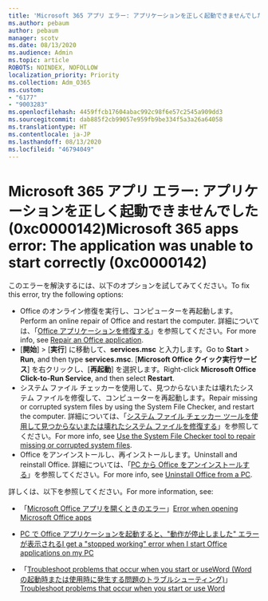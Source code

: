 ```yaml
---
title: 'Microsoft 365 アプリ エラー: アプリケーションを正しく起動できませんでした (0xc0000142)'
ms.author: pebaum
author: pebaum
manager: scotv
ms.date: 08/13/2020
ms.audience: Admin
ms.topic: article
ROBOTS: NOINDEX, NOFOLLOW
localization_priority: Priority
ms.collection: Adm_O365
ms.custom:
- "6177"
- "9003283"
ms.openlocfilehash: 4459ffcb17604abac992c98f6e57c2545a909dd3
ms.sourcegitcommit: dab885f2cb99057e959fb9be334f5a3a26a64058
ms.translationtype: HT
ms.contentlocale: ja-JP
ms.lasthandoff: 08/13/2020
ms.locfileid: "46794049"
---
```

# <a name="microsoft-365-apps-error-the-application-was-unable-to-start-correctly-0xc0000142"></a><span data-ttu-id="2c82c-102">Microsoft 365 アプリ エラー: アプリケーションを正しく起動できませんでした (0xc0000142)</span><span class="sxs-lookup"><span data-stu-id="2c82c-102">Microsoft 365 apps error: The application was unable to start correctly (0xc0000142)</span></span>

<span data-ttu-id="2c82c-103">このエラーを解決するには、以下のオプションを試してみてください。</span><span class="sxs-lookup"><span data-stu-id="2c82c-103">To fix this error, try the following options:</span></span>

- <span data-ttu-id="2c82c-104">Office のオンライン修復を実行し、コンピューターを再起動します。</span><span class="sxs-lookup"><span data-stu-id="2c82c-104">Perform an online repair of Office and restart the computer.</span></span> <span data-ttu-id="2c82c-105">詳細については、「[Office アプリケーションを修復する](https://support.microsoft.com/office/repair-an-office-application-7821d4b6-7c1d-4205-aa0e-a6b40c5bb88b)」を参照してください。</span><span class="sxs-lookup"><span data-stu-id="2c82c-105">For more info, see [Repair an Office application](https://support.microsoft.com/office/repair-an-office-application-7821d4b6-7c1d-4205-aa0e-a6b40c5bb88b).</span></span>
- <span data-ttu-id="2c82c-106">[**開始**]  >  [**実行**] に移動して、**services.msc** と入力します。</span><span class="sxs-lookup"><span data-stu-id="2c82c-106">Go to  **Start**  >  **Run**, and then type  **services.msc**.</span></span> <span data-ttu-id="2c82c-107">[**Microsoft Office クイック実行サービス**] を右クリックし、[**再起動**] を選択します。</span><span class="sxs-lookup"><span data-stu-id="2c82c-107">Right-click  **Microsoft Office Click-to-Run Service**, and then select **Restart**.</span></span>
- <span data-ttu-id="2c82c-108">システム ファイル チェッカーを使用して、見つからないまたは壊れたシステム ファイルを修復して、コンピューターを再起動します。</span><span class="sxs-lookup"><span data-stu-id="2c82c-108">Repair missing or corrupted system files by using the System File Checker, and restart the computer.</span></span> <span data-ttu-id="2c82c-109">詳細については、「[システム ファイル チェッカー ツールを使用して見つからないまたは壊れたシステム ファイルを修復する](https://support.microsoft.com/help/929833/use-the-system-file-checker-tool-to-repair-missing-or-corrupted-system)」を参照してください。</span><span class="sxs-lookup"><span data-stu-id="2c82c-109">For more info, see [Use the System File Checker tool to repair missing or corrupted system files](https://support.microsoft.com/help/929833/use-the-system-file-checker-tool-to-repair-missing-or-corrupted-system).</span></span>
- <span data-ttu-id="2c82c-110">Office をアンインストールし、再インストールします。</span><span class="sxs-lookup"><span data-stu-id="2c82c-110">Uninstall and reinstall Office.</span></span> <span data-ttu-id="2c82c-111">詳細については、「[PC から Office をアンインストールする](https://support.microsoft.com/office/uninstall-office-from-a-pc-9dd49b83-264a-477a-8fcc-2fdf5dbf61d8)」を参照してください。</span><span class="sxs-lookup"><span data-stu-id="2c82c-111">For more info, see [Uninstall Office from a PC](https://support.microsoft.com/office/uninstall-office-from-a-pc-9dd49b83-264a-477a-8fcc-2fdf5dbf61d8).</span></span>

<span data-ttu-id="2c82c-112">詳しくは、以下を参照してください。</span><span class="sxs-lookup"><span data-stu-id="2c82c-112">For more information, see:</span></span>  

- <span data-ttu-id="2c82c-113">「[Microsoft Office アプリを開くときのエラー](https://support.office.com/article/error-when-opening-microsoft-office-apps-b84b6a63-4b8c-46ec-ae9a-ad91d6160d72)」</span><span class="sxs-lookup"><span data-stu-id="2c82c-113">[Error when opening Microsoft Office apps](https://support.office.com/article/error-when-opening-microsoft-office-apps-b84b6a63-4b8c-46ec-ae9a-ad91d6160d72)</span></span>  

- [<span data-ttu-id="2c82c-114">PC で Office アプリケーションを起動すると、"動作が停止しました" エラーが表示される</span><span class="sxs-lookup"><span data-stu-id="2c82c-114">I get a "stopped working" error when I start Office applications on my PC</span></span>](https://support.office.com/article/i-get-a-stopped-working-error-when-i-start-office-applications-on-my-pc-52bd7985-4e99-4a35-84c8-2d9b8301a2fa)  

- <span data-ttu-id="2c82c-115">「[Troubleshoot problems that occur when you start or useWord (Word の起動時または使用時に発生する問題のトラブルシューティング)](https://docs.microsoft.com/office/troubleshoot/word/issues-when-start-or-use-word)」</span><span class="sxs-lookup"><span data-stu-id="2c82c-115">[Troubleshoot problems that occur when you start or use Word](https://docs.microsoft.com/office/troubleshoot/word/issues-when-start-or-use-word)</span></span>